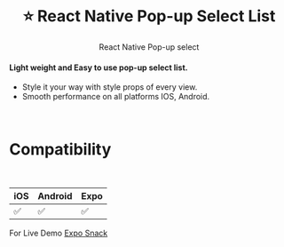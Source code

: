 <h1 align="center">
  ⭐ React Native Pop-up Select List </h1>

<div align="center">

React Native Pop-up select

</div>

<h4>Light weight and <b>Easy</b> to use pop-up select list.</h4>

-   Style it your way with style props of every view.
-   Smooth performance on all platforms IOS, Android.

<br>

# Compatibility

<br>

|  iOS  | Android | Expo |
--------|---------|------|
|  ✅  |    ✅    |  ✅  |

For Live Demo [Expo Snack](https://snack.expo.dev/@dkashirskiy/react-native-popup-select?platform=ios)
